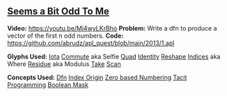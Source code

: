 ## [Seems a Bit Odd To Me](https://problems.tryapl.org/psets/2013.html?goto=P1_Seems_a_Bit_Odd_To_Me)

**Video:** https://youtu.be/Mj4wyLKrBho
**Problem:** Write a dfn to produce a vector of the first n odd numbers.
**Code:** https://github.com/abrudz/apl_quest/blob/main/2013/1.apl

**Glyphs Used:**
[Iota](https://aplwiki.com/wiki/Index_Generator)
[Commute](https://aplwiki.com/wiki/Commute) aka Selfie
[Quad](https://aplwiki.com/wiki/Quad_name)
[Identity](https://aplwiki.com/wiki/Identity)
[Reshape](https://aplwiki.com/wiki/Reshape)
[Indices](https://aplwiki.com/wiki/Indices) aka Where
[Residue](https://aplwiki.com/wiki/Residue) aka Modulus
[Take](https://aplwiki.com/wiki/Take)
[Scan](https://aplwiki.com/wiki/Scan)

**Concepts Used:**
[Dfn](https://aplwiki.com/wiki/Dfn)
[Index Origin](https://aplwiki.com/wiki/Index_origin)
[Zero based Numbering](https://en.wikipedia.org/wiki/Zero-based_numbering)
[Tacit Programming](https://aplwiki.com/wiki/Tacit_programming)
[Boolean Mask](https://aplwiki.com/wiki/Boolean)




